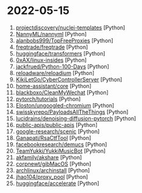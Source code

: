 # 2022-05-15

1. [projectdiscovery/nuclei-templates](https://github.com/projectdiscovery/nuclei-templates "Community curated list of templates for the nuclei engine to find security vulnerabilities.") [Python]
2. [NannyML/nannyml](https://github.com/NannyML/nannyml "Detecting silent model failure. NannyML estimates performance with an algorithm called Confidence-based Performance estimation (CBPE), developed by core contributors. It is the only open-source algorithm capable of fully capturing the impact of data drift on performance.") [Python]
3. [alanbobs999/TopFreeProxies](https://github.com/alanbobs999/TopFreeProxies "高质量免费节点分享，以及订阅链接收集。") [Python]
4. [freqtrade/freqtrade](https://github.com/freqtrade/freqtrade "Free, open source crypto trading bot") [Python]
5. [huggingface/transformers](https://github.com/huggingface/transformers "🤗 Transformers: State-of-the-art Machine Learning for Pytorch, TensorFlow, and JAX.") [Python]
6. [0xAX/linux-insides](https://github.com/0xAX/linux-insides "A little bit about a linux kernel") [Python]
7. [jackfrued/Python-100-Days](https://github.com/jackfrued/Python-100-Days "Python - 100天从新手到大师") [Python]
8. [reloadware/reloadium](https://github.com/reloadware/reloadium "Advanced hot reloading & profiling for Python") [Python]
9. [KikiLetGo/CyberControllerServer](https://github.com/KikiLetGo/CyberControllerServer "CyberController for PC") [Python]
10. [home-assistant/core](https://github.com/home-assistant/core "🏡 Open source home automation that puts local control and privacy first.") [Python]
11. [blackboxo/CleanMyWechat](https://github.com/blackboxo/CleanMyWechat "自动删除 PC 端微信缓存数据，包括从所有聊天中自动下载的大量文件、视频、图片等数据内容，解放你的空间。") [Python]
12. [pytorch/tutorials](https://github.com/pytorch/tutorials "PyTorch tutorials.") [Python]
13. [Eloston/ungoogled-chromium](https://github.com/Eloston/ungoogled-chromium "Google Chromium, sans integration with Google") [Python]
14. [swisskyrepo/PayloadsAllTheThings](https://github.com/swisskyrepo/PayloadsAllTheThings "A list of useful payloads and bypass for Web Application Security and Pentest/CTF") [Python]
15. [lucidrains/denoising-diffusion-pytorch](https://github.com/lucidrains/denoising-diffusion-pytorch "Implementation of Denoising Diffusion Probabilistic Model in Pytorch") [Python]
16. [public-apis/public-apis](https://github.com/public-apis/public-apis "A collective list of free APIs") [Python]
17. [google-research/scenic](https://github.com/google-research/scenic "Scenic: A Jax Library for Computer Vision Research and Beyond") [Python]
18. [Ganapati/RsaCtfTool](https://github.com/Ganapati/RsaCtfTool "RSA attack tool (mainly for ctf) - retreive private key from weak public key and/or uncipher data") [Python]
19. [facebookresearch/demucs](https://github.com/facebookresearch/demucs "Code for the paper Hybrid Spectrogram and Waveform Source Separation") [Python]
20. [TeamYukki/YukkiMusicBot](https://github.com/TeamYukki/YukkiMusicBot "Telegram Group Calls Streaming bot with some useful features, written in Python with Pyrogram and Py-Tgcalls. Supporting platforms like Youtube, Spotify, Resso, AppleMusic, Soundcloud and M3u8 Links.") [Python]
21. [akfamily/akshare](https://github.com/akfamily/akshare "AKShare is an elegant and simple financial data interface library for Python, built for human beings! 开源财经数据接口库") [Python]
22. [corpnewt/gibMacOS](https://github.com/corpnewt/gibMacOS "Py2/py3 script that can download macOS components direct from Apple") [Python]
23. [archlinux/archinstall](https://github.com/archlinux/archinstall "Arch Linux installer - guided, templates etc.") [Python]
24. [jhao104/proxy_pool](https://github.com/jhao104/proxy_pool "Python爬虫代理IP池(proxy pool)") [Python]
25. [huggingface/accelerate](https://github.com/huggingface/accelerate "🚀 A simple way to train and use PyTorch models with multi-GPU, TPU, mixed-precision") [Python]
